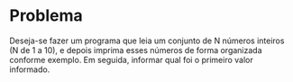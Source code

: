 <h1>Problema</h1>

<p>Deseja-se fazer um programa que leia um conjunto de N números inteiros (N de
1 a 10), e depois imprima esses números de forma organizada conforme
exemplo. Em seguida, informar qual foi o primeiro valor informado.</p>